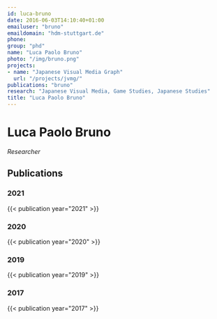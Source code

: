 ```yaml
---
id: luca-bruno
date: 2016-06-03T14:10:40+01:00
emailuser: "bruno"
emaildomain: "hdm-stuttgart.de"
phone: 
group: "phd"
name: "Luca Paolo Bruno"
photo: "/img/bruno.png"
projects:
- name: "Japanese Visual Media Graph"
  url: "/projects/jvmg/"
publications: "bruno"
research: "Japanese Visual Media, Game Studies, Japanese Studies"
title: "Luca Paolo Bruno"
---
```


# Luca Paolo Bruno

*Researcher*


## Publications
### 2021
{{< publication year="2021" >}}
### 2020
{{< publication year="2020" >}}
### 2019
{{< publication year="2019" >}}
### 2017
{{< publication year="2017" >}}

